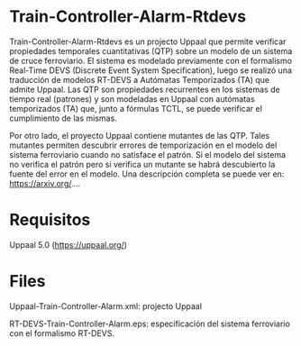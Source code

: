 # Train-Controller-Alarm-Rtdevs
Train-Controller-Alarm-Rtdevs es un projecto Uppaal que permite verificar propiedades temporales cuantitativas (QTP) sobre un modelo de un sistema de cruce ferroviario. El sistema es modelado previamente con el formalismo Real-Time DEVS (Discrete Event System Specification), luego se realizó una traducción de modelos RT-DEVS a Autómatas Temporizados (TA) que admite Uppaal. 
Las QTP son propiedades recurrentes en los sistemas de tiempo real (patrones) y son modeladas en Uppaal con autómatas temporizados (TA) que, junto a fórmulas TCTL, se puede verificar el cumplimiento de las mismas.

Por otro lado, el proyecto Uppaal contiene mutantes de las QTP. Tales mutantes permiten descubrir errores de temporización en el modelo del sistema ferroviario cuando no satisface el patrón. Si el modelo del sistema no verifica el patrón pero si verifica un mutante se habrá descubierto la fuente del error en el modelo.
Una descripción completa se puede ver en: https://arxiv.org/.... 

# Requisitos
Uppaal 5.0 (https://uppaal.org/)

# Files
Uppaal-Train-Controller-Alarm.xml: projecto Uppaal

RT-DEVS-Train-Controller-Alarm.eps: especificación del sistema ferroviario con el formalismo RT-DEVS.


